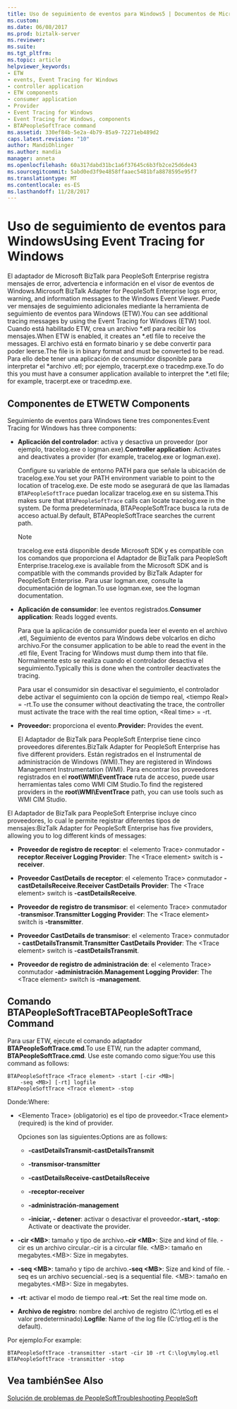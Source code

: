 ```yaml
---
title: Uso de seguimiento de eventos para Windows5 | Documentos de Microsoft
ms.custom: 
ms.date: 06/08/2017
ms.prod: biztalk-server
ms.reviewer: 
ms.suite: 
ms.tgt_pltfrm: 
ms.topic: article
helpviewer_keywords:
- ETW
- events, Event Tracing for Windows
- controller application
- ETW components
- consumer application
- Provider
- Event Tracing for Windows
- Event Tracing for Windows, components
- BTAPeopleSoftTrace command
ms.assetid: 330ef84b-5e2a-4b79-85a9-72271eb489d2
caps.latest.revision: "10"
author: MandiOhlinger
ms.author: mandia
manager: anneta
ms.openlocfilehash: 60a317dabd31bc1a6f37645c6b3fb2ce25d6de43
ms.sourcegitcommit: 5abd0ed3f9e4858ffaaec5481bfa8878595e95f7
ms.translationtype: MT
ms.contentlocale: es-ES
ms.lasthandoff: 11/28/2017
---
```

# <a name="using-event-tracing-for-windows"></a><span data-ttu-id="6d59f-102">Uso de seguimiento de eventos para Windows</span><span class="sxs-lookup"><span data-stu-id="6d59f-102">Using Event Tracing for Windows</span></span>
<span data-ttu-id="6d59f-103">El adaptador de Microsoft BizTalk para PeopleSoft Enterprise registra mensajes de error, advertencia e información en el visor de eventos de Windows.</span><span class="sxs-lookup"><span data-stu-id="6d59f-103">Microsoft BizTalk Adapter for PeopleSoft Enterprise logs error, warning, and information messages to the Windows Event Viewer.</span></span> <span data-ttu-id="6d59f-104">Puede ver mensajes de seguimiento adicionales mediante la herramienta de seguimiento de eventos para Windows (ETW).</span><span class="sxs-lookup"><span data-stu-id="6d59f-104">You can see additional tracing messages by using the Event Tracing for Windows (ETW) tool.</span></span> <span data-ttu-id="6d59f-105">Cuando está habilitado ETW, crea un archivo *.etl para recibir los mensajes.</span><span class="sxs-lookup"><span data-stu-id="6d59f-105">When ETW is enabled, it creates an *.etl file to receive the messages.</span></span> <span data-ttu-id="6d59f-106">El archivo está en formato binario y se debe convertir para poder leerse.</span><span class="sxs-lookup"><span data-stu-id="6d59f-106">The file is in binary format and must be converted to be read.</span></span> <span data-ttu-id="6d59f-107">Para ello debe tener una aplicación de consumidor disponible para interpretar el \*archivo .etl; por ejemplo, tracerpt.exe o tracedmp.exe.</span><span class="sxs-lookup"><span data-stu-id="6d59f-107">To do this you must have a consumer application available to interpret the \*.etl file; for example, tracerpt.exe or tracedmp.exe.</span></span>  
  
## <a name="etw-components"></a><span data-ttu-id="6d59f-108">Componentes de ETW</span><span class="sxs-lookup"><span data-stu-id="6d59f-108">ETW Components</span></span>  
 <span data-ttu-id="6d59f-109">Seguimiento de eventos para Windows tiene tres componentes:</span><span class="sxs-lookup"><span data-stu-id="6d59f-109">Event Tracing for Windows has three components:</span></span>  
  
-   <span data-ttu-id="6d59f-110">**Aplicación del controlador**: activa y desactiva un proveedor (por ejemplo, tracelog.exe o logman.exe).</span><span class="sxs-lookup"><span data-stu-id="6d59f-110">**Controller application**: Activates and deactivates a provider (for example, tracelog.exe or logman.exe).</span></span>  
  
     <span data-ttu-id="6d59f-111">Configure su variable de entorno PATH para que señale la ubicación de tracelog.exe.</span><span class="sxs-lookup"><span data-stu-id="6d59f-111">You set your PATH environment variable to point to the location of tracelog.exe.</span></span> <span data-ttu-id="6d59f-112">De este modo se asegurará de que las llamadas `BTAPeopleSoftTrace` puedan localizar tracelog.exe en su sistema.</span><span class="sxs-lookup"><span data-stu-id="6d59f-112">This makes sure that `BTAPeopleSoftTrace` calls can locate tracelog.exe in the system.</span></span> <span data-ttu-id="6d59f-113">De forma predeterminada, BTAPeopleSoftTrace busca la ruta de acceso actual.</span><span class="sxs-lookup"><span data-stu-id="6d59f-113">By default, BTAPeopleSoftTrace searches the current path.</span></span>  
  
    > [!NOTE]
    >  <span data-ttu-id="6d59f-114">tracelog.exe está disponible desde Microsoft SDK y es compatible con los comandos que proporciona el Adaptador de BizTalk para PeopleSoft Enterprise.</span><span class="sxs-lookup"><span data-stu-id="6d59f-114">tracelog.exe is available from the Microsoft SDK and is compatible with the commands provided by BizTalk Adapter for PeopleSoft Enterprise.</span></span> <span data-ttu-id="6d59f-115">Para usar logman.exe, consulte la documentación de logman.</span><span class="sxs-lookup"><span data-stu-id="6d59f-115">To use logman.exe, see the logman documentation.</span></span>  
  
-   <span data-ttu-id="6d59f-116">**Aplicación de consumidor**: lee eventos registrados.</span><span class="sxs-lookup"><span data-stu-id="6d59f-116">**Consumer application**: Reads logged events.</span></span>  
  
     <span data-ttu-id="6d59f-117">Para que la aplicación de consumidor pueda leer el evento en el archivo .etl, Seguimiento de eventos para Windows debe volcarlos en dicho archivo.</span><span class="sxs-lookup"><span data-stu-id="6d59f-117">For the consumer application to be able to read the event in the .etl file, Event Tracing for Windows must dump them into that file.</span></span> <span data-ttu-id="6d59f-118">Normalmente esto se realiza cuando el controlador desactiva el seguimiento.</span><span class="sxs-lookup"><span data-stu-id="6d59f-118">Typically this is done when the controller deactivates the tracing.</span></span>  
  
     <span data-ttu-id="6d59f-119">Para usar el consumidor sin desactivar el seguimiento, el controlador debe activar el seguimiento con la opción de tiempo real, \<tiempo Real\> = -rt.</span><span class="sxs-lookup"><span data-stu-id="6d59f-119">To use the consumer without deactivating the trace, the controller must activate the trace with the real time option, \<Real time\> = -rt.</span></span>  
  
-   <span data-ttu-id="6d59f-120">**Proveedor:** proporciona el evento.</span><span class="sxs-lookup"><span data-stu-id="6d59f-120">**Provider:** Provides the event.</span></span>  
  
     <span data-ttu-id="6d59f-121">El Adaptador de BizTalk para PeopleSoft Enterprise tiene cinco proveedores diferentes.</span><span class="sxs-lookup"><span data-stu-id="6d59f-121">BizTalk Adapter for PeopleSoft Enterprise has five different providers.</span></span> <span data-ttu-id="6d59f-122">Están registrados en el Instrumental de administración de Windows (WMI).</span><span class="sxs-lookup"><span data-stu-id="6d59f-122">They are registered in Windows Management Instrumentation (WMI).</span></span> <span data-ttu-id="6d59f-123">Para encontrar los proveedores registrados en el **root\WMI\EventTrace** ruta de acceso, puede usar herramientas tales como WMI CIM Studio.</span><span class="sxs-lookup"><span data-stu-id="6d59f-123">To find the registered providers in the **root\WMI\EventTrace** path, you can use tools such as WMI CIM Studio.</span></span>  
  
 <span data-ttu-id="6d59f-124">El Adaptador de BizTalk para PeopleSoft Enterprise incluye cinco proveedores, lo cual le permite registrar diferentes tipos de mensajes:</span><span class="sxs-lookup"><span data-stu-id="6d59f-124">BizTalk Adapter for PeopleSoft Enterprise has five providers, allowing you to log different kinds of messages:</span></span>  
  
-   <span data-ttu-id="6d59f-125">**Proveedor de registro de receptor**: el \<elemento Trace\> conmutador **-receptor**.</span><span class="sxs-lookup"><span data-stu-id="6d59f-125">**Receiver Logging Provider**: The \<Trace element\> switch is **-receiver**.</span></span>  
  
-   <span data-ttu-id="6d59f-126">**Proveedor CastDetails de receptor**: el \<elemento Trace\> conmutador **- castDetailsReceive**.</span><span class="sxs-lookup"><span data-stu-id="6d59f-126">**Receiver CastDetails Provider**: The \<Trace element\> switch is **-castDetailsReceive**.</span></span>  
  
-   <span data-ttu-id="6d59f-127">**Proveedor de registro de transmisor**: el \<elemento Trace\> conmutador **-transmisor**.</span><span class="sxs-lookup"><span data-stu-id="6d59f-127">**Transmitter Logging Provider**: The \<Trace element\> switch is **-transmitter**.</span></span>  
  
-   <span data-ttu-id="6d59f-128">**Proveedor CastDetails de transmisor**: el \<elemento Trace\> conmutador **- castDetailsTransmit**.</span><span class="sxs-lookup"><span data-stu-id="6d59f-128">**Transmitter CastDetails Provider**: The \<Trace element\> switch is **-castDetailsTransmit**.</span></span>  
  
-   <span data-ttu-id="6d59f-129">**Proveedor de registro de administración de**: el \<elemento Trace\> conmutador **-administración**.</span><span class="sxs-lookup"><span data-stu-id="6d59f-129">**Management Logging Provider**: The \<Trace element\> switch is **-management**.</span></span>  
  
## <a name="btapeoplesofttrace-command"></a><span data-ttu-id="6d59f-130">Comando BTAPeopleSoftTrace</span><span class="sxs-lookup"><span data-stu-id="6d59f-130">BTAPeopleSoftTrace Command</span></span>  
 <span data-ttu-id="6d59f-131">Para usar ETW, ejecute el comando adaptador **BTAPeopleSoftTrace.cmd**.</span><span class="sxs-lookup"><span data-stu-id="6d59f-131">To use ETW, run the adapter command, **BTAPeopleSoftTrace.cmd**.</span></span> <span data-ttu-id="6d59f-132">Use este comando como sigue:</span><span class="sxs-lookup"><span data-stu-id="6d59f-132">You use this command as follows:</span></span>  
  
```  
BTAPeopleSoftTrace <Trace element> -start [-cir <MB>|   
    -seq <MB>] [-rt] logfile  
BTAPeopleSoftTrace <Trace element> -stop  
```  
  
 <span data-ttu-id="6d59f-133">Donde:</span><span class="sxs-lookup"><span data-stu-id="6d59f-133">Where:</span></span>  
  
-   <span data-ttu-id="6d59f-134">\<Elemento Trace\> (obligatorio) es el tipo de proveedor.</span><span class="sxs-lookup"><span data-stu-id="6d59f-134">\<Trace element\> (required) is the kind of provider.</span></span>  
  
     <span data-ttu-id="6d59f-135">Opciones son las siguientes:</span><span class="sxs-lookup"><span data-stu-id="6d59f-135">Options are as follows:</span></span>  
  
    -   <span data-ttu-id="6d59f-136">**-castDetailsTransmit**</span><span class="sxs-lookup"><span data-stu-id="6d59f-136">**-castDetailsTransmit**</span></span>  
  
    -   <span data-ttu-id="6d59f-137">**-transmisor**</span><span class="sxs-lookup"><span data-stu-id="6d59f-137">**-transmitter**</span></span>  
  
    -   <span data-ttu-id="6d59f-138">**-castDetailsReceive**</span><span class="sxs-lookup"><span data-stu-id="6d59f-138">**-castDetailsReceive**</span></span>  
  
    -   <span data-ttu-id="6d59f-139">**-receptor**</span><span class="sxs-lookup"><span data-stu-id="6d59f-139">**-receiver**</span></span>  
  
    -   <span data-ttu-id="6d59f-140">**-administración**</span><span class="sxs-lookup"><span data-stu-id="6d59f-140">**-management**</span></span>  
  
    -   <span data-ttu-id="6d59f-141">**-iniciar, - detener**: activar o desactivar el proveedor.</span><span class="sxs-lookup"><span data-stu-id="6d59f-141">**-start, -stop**: Activate or deactivate the provider.</span></span>  
  
-   <span data-ttu-id="6d59f-142">**-cir \<MB\>**: tamaño y tipo de archivo.</span><span class="sxs-lookup"><span data-stu-id="6d59f-142">**-cir \<MB\>**: Size and kind of file.</span></span> <span data-ttu-id="6d59f-143">-cir es un archivo circular.</span><span class="sxs-lookup"><span data-stu-id="6d59f-143">-cir is a circular file.</span></span> <span data-ttu-id="6d59f-144">\<MB\>: tamaño en megabytes.</span><span class="sxs-lookup"><span data-stu-id="6d59f-144">\<MB\>: Size in megabytes.</span></span>  
  
-   <span data-ttu-id="6d59f-145">**-seq \<MB\>**: tamaño y tipo de archivo.</span><span class="sxs-lookup"><span data-stu-id="6d59f-145">**-seq \<MB\>**: Size and kind of file.</span></span> <span data-ttu-id="6d59f-146">-seq es un archivo secuencial.</span><span class="sxs-lookup"><span data-stu-id="6d59f-146">-seq is a sequential file.</span></span> <span data-ttu-id="6d59f-147">\<MB\>: tamaño en megabytes.</span><span class="sxs-lookup"><span data-stu-id="6d59f-147">\<MB\>: Size in megabytes.</span></span>  
  
-   <span data-ttu-id="6d59f-148">**-rt**: activar el modo de tiempo real.</span><span class="sxs-lookup"><span data-stu-id="6d59f-148">**-rt**: Set the real time mode on.</span></span>  
  
-   <span data-ttu-id="6d59f-149">**Archivo de registro**: nombre del archivo de registro (C:\rtlog.etl es el valor predeterminado).</span><span class="sxs-lookup"><span data-stu-id="6d59f-149">**Logfile**: Name of the log file (C:\rtlog.etl is the default).</span></span>  
  
 <span data-ttu-id="6d59f-150">Por ejemplo:</span><span class="sxs-lookup"><span data-stu-id="6d59f-150">For example:</span></span>  
  
```  
BTAPeopleSoftTrace -transmitter -start -cir 10 -rt C:\log\mylog.etl  
BTAPeopleSoftTrace -transmitter -stop  
```  
  
## <a name="see-also"></a><span data-ttu-id="6d59f-151">Vea también</span><span class="sxs-lookup"><span data-stu-id="6d59f-151">See Also</span></span>  
 [<span data-ttu-id="6d59f-152">Solución de problemas de PeopleSoft</span><span class="sxs-lookup"><span data-stu-id="6d59f-152">Troubleshooting PeopleSoft</span></span>](../core/troubleshooting-peoplesoft.md)